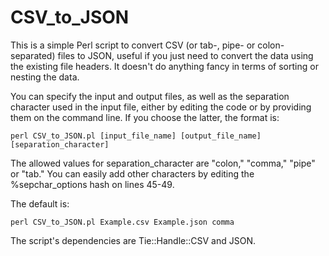 CSV_to_JSON
===========

This is a simple Perl script to convert CSV (or tab-, pipe- or colon-separated) files to JSON, useful if you just need to convert the data using the existing file headers. It doesn't do anything fancy in terms of sorting or nesting the data.

You can specify the input and output files, as well as the separation character used in the input file, either by editing the code or by providing them on the command line. If you choose the latter, the format is:

	perl CSV_to_JSON.pl [input_file_name] [output_file_name] [separation_character]
	
The allowed values for separation_character are "colon," "comma," "pipe" or "tab." You can easily add other characters by editing the %sepchar_options hash on lines 45-49.
	
The default is:

	perl CSV_to_JSON.pl Example.csv Example.json comma
	
The script's dependencies are Tie::Handle::CSV and JSON.
